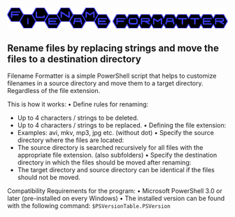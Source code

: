 ![Filename Formatter](https://github.com/siw36/powershell-filename-formatter/blob/master/images/filename_formatter.png)

## Rename files by replacing strings and move the files to a destination directory
Filename Formatter is a simple PowerShell script that helps to customize filenames in a source directory and move them to a target directory.
Regardless of the file extension.

This is how it works:
• Define rules for renaming:
- Up to 4 characters / strings to be deleted.
- Up to 4 characters / strings to be replaced.
• Defining the file extension:
- Examples: avi, mkv, mp3, jpg etc. (without dot)
• Specify the source directory where the files are located:
- The source directory is searched recursively for all files with the appropriate file extension. (also subfolders)
• Specify the destination directory in which the files should be moved after renaming:
- The target directory and source directory can be identical if the files should not be moved.

Compatibility
Requirements for the program:
• Microsoft PowerShell 3.0 or later (pre-installed on every Windows)
• The installed version can be found with the following command: `$PSVersionTable.PSVersion`
